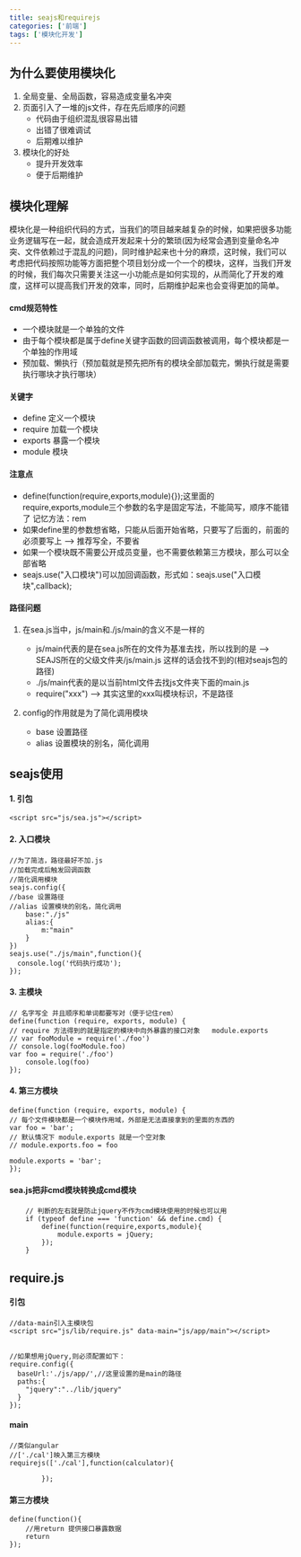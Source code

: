 ```yaml
---
title: seajs和requirejs
categories: ['前端']
tags: ['模块化开发']
---
```

## 为什么要使用模块化
1. 全局变量、全局函数，容易造成变量名冲突
2. 页面引入了一堆的js文件，存在先后顺序的问题
	+ 代码由于组织混乱很容易出错
	+ 出错了很难调试
	+ 后期难以维护
3. 模块化的好处
	+ 提升开发效率
	+ 便于后期维护

## 模块化理解
模块化是一种组织代码的方式，当我们的项目越来越复杂的时候，如果把很多功能业务逻辑写在一起，就会造成开发起来十分的繁琐(因为经常会遇到变量命名冲突、文件依赖过于混乱的问题)，同时维护起来也十分的麻烦，这时候，我们可以考虑把代码按照功能等方面把整个项目划分成一个一个的模块，这样，当我们开发的时候，我们每次只需要关注这一小功能点是如何实现的，从而简化了开发的难度，这样可以提高我们开发的效率，同时，后期维护起来也会变得更加的简单。

#### cmd规范特性
- 一个模块就是一个单独的文件
- 由于每个模块都是属于define关键字函数的回调函数被调用，每个模块都是一个单独的作用域
- 预加载、懒执行（预加载就是预先把所有的模块全部加载完，懒执行就是需要执行哪块才执行哪块）

#### 关键字
- define	定义一个模块
- require	加载一个模块
- exports	暴露一个模块
- module	模块

#### 注意点
- define(function(require,exports,module){});这里面的require,exports,module三个参数的名字是固定写法，不能简写，顺序不能错了 记忆方法：rem
- 如果define里的参数想省略，只能从后面开始省略，只要写了后面的，前面的必须要写上 --> 推荐写全，不要省
- 如果一个模块既不需要公开成员变量，也不需要依赖第三方模块，那么可以全部省略
- seajs.use("入口模块")可以加回调函数，形式如：seajs.use("入口模块",callback);

#### 路径问题

1. 在sea.js当中，js/main和./js/main的含义不是一样的
	+ js/main代表的是在sea.js所在的文件为基准去找，所以找到的是 --> SEAJS所在的父级文件夹/js/main.js 这样的话会找不到的(相对seajs包的路径)
	+ ./js/main代表的是以当前html文件去找js文件夹下面的main.js
	+ require("xxx") --> 其实这里的xxx叫模块标识，不是路径

2. config的作用就是为了简化调用模块
	+ base 设置路径
	+ alias 设置模块的别名，简化调用



## seajs使用
#### 1. 引包 
	<script src="js/sea.js"></script>
#### 2. 入口模块 
	//为了简洁，路径最好不加.js
	//加载完成后触发回调函数
	//简化调用模块
	seajs.config({
	//base 设置路径
	//alias 设置模块的别名，简化调用
		base:"./js"
		alias:{	
			m:"main"
		}
	})
	seajs.use("./js/main",function(){ 
	  console.log('代码执行成功');
	});
#### 3. 主模块
	// 名字写全 并且顺序和单词都要写对（便于记住rem）
	define(function (require, exports, module) {
	// require 方法得到的就是指定的模块中向外暴露的接口对象 	module.exports
	// var fooModule = require('./foo')
	// console.log(fooModule.foo)
	var foo = require('./foo')
		console.log(foo)
	});
#### 4. 第三方模块
	define(function (require, exports, module) {
	// 每个文件模块都是一个模块作用域，外部是无法直接拿到的里面的东西的
	var foo = 'bar';
	// 默认情况下 module.exports 就是一个空对象
	// module.exports.foo = foo
	
	module.exports = 'bar';
	});

#### sea.js把非cmd模块转换成cmd模块
		// 判断的左右就是防止jquery不作为cmd模块使用的时候也可以用
		if (typeof define === 'function' && define.cmd) {
			define(function(require,exports,module){
				module.exports = jQuery;
			});
		}

## require.js
#### 引包
	//data-main引入主模块包
	<script src="js/lib/require.js" data-main="js/app/main"></script>


	//如果想用jQuery,则必须配置如下：
    require.config({
      baseUrl:'./js/app/',//这里设置的是main的路径
      paths:{
        "jquery":"../lib/jquery"
      }
    });

#### main
	//类似angular
	//['./cal']映入第三方模块
	requirejs(['./cal'],function(calculator){
			
			});
#### 第三方模块
	define(function(){
		//用return 提供接口暴露数据
		return 
	});